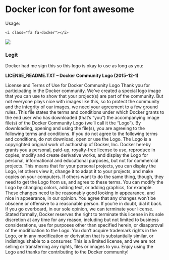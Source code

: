 # Docker icon for font awesome

Usage:

	<i class="fa fa-docker"></i>

![](http://wes.io/Vfcs/content)


### Legit

Docker had me sign this so this logo is okay to use as long as you:

**LICENSE_README.TXT – Docker Community Logo (2015-12-1)**

License and Terms of Use for Docker Community Logo
Thank you for participating in the Docker community. We’ve created
a special logo image that you can use to show that your project(s)
are part of the community. But not everyone plays nice with images
like this, so to protect the community and the integrity of our
images, we need your agreement to a few ground rules.
This file states the terms and conditions under which Docker grants
to the end user who has downloaded (that’s “you”) the accompanying
image file(s) of the Docker Community Logo (we’ll call it the
“Logo”). By downloading, opening and using the file(s), you are
agreeing to the following terms and conditions. If you do not agree
to the following terms and conditions, do not download, open or use
the Logo.
The Logo is a copyrighted original work of authorship of Docker,
Inc. Docker hereby grants you a personal, paid-up, royalty-free
license to use, reproduce in copies, modify and create derivative
works, and display the Logo for personal, informational and
educational purposes, but not for commercial projects. This means
that for your personal projects, you can display the Logo, let
others view it, change it to adapt it to your projects, and make
copies on your computers. If others want to do the same thing,
though, they need to get the Logo from us, and agree to these
terms.
You can modify the Logo by changing colors, adding text, or adding
graphics, for example. These changes need to be reasonably good
looking in appearance, and nice in appearance, in our opinion. You
agree that any changes won’t be obscene or offensive to a
reasonable person. If you’re in doubt, dial it back. If you go
overboard, in our sole opinion, we can terminate your license.
Stated formally, Docker reserves the right to terminate this
license in its sole discretion at any time for any reason,
including but not limited to business considerations, use for
purposes other than specified herein, or disapproval of the
modification to the Logo.
You don’t acquire trademark rights in the Logo, or in any
modification or derivation that is substantially similar, or
indistinguishable to a consumer. This is a limited license, and we
are not selling or transferring any rights, files or images to you.
Enjoy using the Logo and thanks for contributing to the Docker
community!
